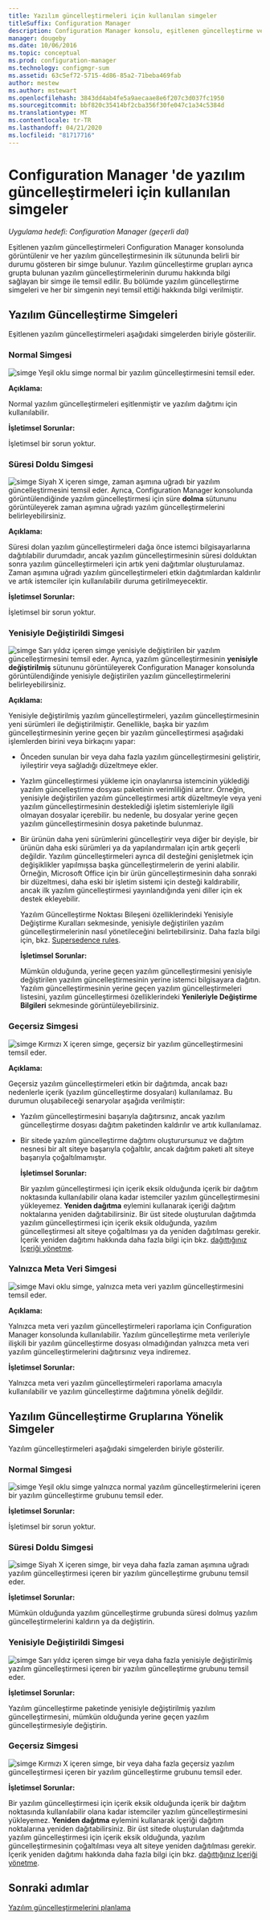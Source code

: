```yaml
---
title: Yazılım güncelleştirmeleri için kullanılan simgeler
titleSuffix: Configuration Manager
description: Configuration Manager konsolu, eşitlenen güncelleştirme veya yazılım güncelleştirme grubu için bir durumu gösteren simgeler içerir.
manager: dougeby
ms.date: 10/06/2016
ms.topic: conceptual
ms.prod: configuration-manager
ms.technology: configmgr-sum
ms.assetid: 63c5ef72-5715-4d86-85a2-71beba469fab
author: mestew
ms.author: mstewart
ms.openlocfilehash: 3843dd4ab4fe5a9aecaae8e6f207c3d037fc1950
ms.sourcegitcommit: bbf820c35414bf2cba356f30fe047c1a34c5384d
ms.translationtype: MT
ms.contentlocale: tr-TR
ms.lasthandoff: 04/21/2020
ms.locfileid: "81717716"
---
```

# <a name="icons-used-for-software-updates-in-configuration-manager"></a>Configuration Manager 'de yazılım güncelleştirmeleri için kullanılan simgeler

*Uygulama hedefi: Configuration Manager (geçerli dal)*

Eşitlenen yazılım güncelleştirmeleri Configuration Manager konsolunda görüntülenir ve her yazılım güncelleştirmesinin ilk sütununda belirli bir durumu gösteren bir simge bulunur. Yazılım güncelleştirme grupları ayrıca grupta bulunan yazılım güncelleştirmelerinin durumu hakkında bilgi sağlayan bir simge ile temsil edilir. Bu bölümde yazılım güncelleştirme simgeleri ve her bir simgenin neyi temsil ettiği hakkında bilgi verilmiştir.  

## <a name="icons-for-software-updates"></a>Yazılım Güncelleştirme Simgeleri  
 Eşitlenen yazılım güncelleştirmeleri aşağıdaki simgelerden biriyle gösterilir.  

### <a name="normal-icon"></a>Normal Simgesi  
 ![simge](../media/Normal.jpg "Normal simge") Yeşil oklu simge normal bir yazılım güncelleştirmesini temsil eder.  

 **Açıklama:**  

 Normal yazılım güncelleştirmeleri eşitlenmiştir ve yazılım dağıtımı için kullanılabilir.  

 **İşletimsel Sorunlar:**  

 İşletimsel bir sorun yoktur.  

### <a name="expired-icon"></a>Süresi Doldu Simgesi  
 ![simge](../media/Expired.jpg "Süre dolma simgesi") Siyah X içeren simge, zaman aşımına uğradı bir yazılım güncelleştirmesini temsil eder. Ayrıca, Configuration Manager konsolunda görüntülendiğinde yazılım güncelleştirmesi için süre **dolma** sütununu görüntüleyerek zaman aşımına uğradı yazılım güncelleştirmelerini belirleyebilirsiniz.  

 **Açıklama:**  

 Süresi dolan yazılım güncelleştirmeleri dağa önce istemci bilgisayarlarına dağıtılabilir durumdadır, ancak yazılım güncelleştirmesinin süresi dolduktan sonra yazılım güncelleştirmeleri için artık yeni dağıtımlar oluşturulamaz. Zaman aşımına uğradı yazılım güncelleştirmeleri etkin dağıtımlardan kaldırılır ve artık istemciler için kullanılabilir duruma getirilmeyecektir.  

 **İşletimsel Sorunlar:**  

 İşletimsel bir sorun yoktur.

### <a name="superseded-icon"></a>Yenisiyle Değiştirildi Simgesi  
 ![simge](../media/Superseded.jpg "Yenisiyle değiştirildi simgesi") Sarı yıldız içeren simge yenisiyle değiştirilen bir yazılım güncelleştirmesini temsil eder. Ayrıca, yazılım güncelleştirmesinin **yenisiyle değiştirilmiş** sütununu görüntüleyerek Configuration Manager konsolunda görüntülendiğinde yenisiyle değiştirilen yazılım güncelleştirmelerini belirleyebilirsiniz.  

 **Açıklama:**  

 Yenisiyle değiştirilmiş yazılım güncelleştirmeleri, yazılım güncelleştirmesinin yeni sürümleri ile değiştirilmiştir. Genellikle, başka bir yazılım güncelleştirmesinin yerine geçen bir yazılım güncelleştirmesi aşağıdaki işlemlerden birini veya birkaçını yapar:  

- Önceden sunulan bir veya daha fazla yazılım güncelleştirmesini geliştirir, iyileştirir veya sağladığı düzeltmeye ekler.  

- Yazlım güncelleştirmesi yükleme için onaylanırsa istemcinin yüklediği yazılım güncelleştirme dosyası paketinin verimliliğini artırır. Örneğin, yenisiyle değiştirilen yazılım güncelleştirmesi artık düzeltmeyle veya yeni yazılım güncelleştirmesinin desteklediği işletim sistemleriyle ilgili olmayan dosyalar içerebilir. bu nedenle, bu dosyalar yerine geçen yazılım güncelleştirmesinin dosya paketinde bulunmaz.  

- Bir ürünün daha yeni sürümlerini güncelleştirir veya diğer bir deyişle, bir ürünün daha eski sürümleri ya da yapılandırmaları için artık geçerli değildir. Yazılım güncelleştirmeleri ayrıca dil desteğini genişletmek için değişiklikler yapılmışsa başka güncelleştirmelerin de yerini alabilir. Örneğin, Microsoft Office için bir ürün güncelleştirmesinin daha sonraki bir düzeltmesi, daha eski bir işletim sistemi için desteği kaldırabilir, ancak ilk yazılım güncelleştirmesi yayınlandığında yeni diller için ek destek ekleyebilir.  

  Yazılım Güncelleştirme Noktası Bileşeni özelliklerindeki Yenisiyle Değiştirme Kuralları sekmesinde, yenisiyle değiştirilen yazılım güncelleştirmelerinin nasıl yönetileceğini belirtebilirsiniz. Daha fazla bilgi için, bkz. [Supersedence rules](../plan-design/plan-for-software-updates.md#BKMK_SupersedenceRules).  

  **İşletimsel Sorunlar:**  

  Mümkün olduğunda, yerine geçen yazılım güncelleştirmesini yenisiyle değiştirilen yazılım güncelleştirmesinin yerine istemci bilgisayara dağıtın. Yazılım güncelleştirmesinin yerine geçen yazılım güncelleştirmeleri listesini, yazılım güncelleştirmesi özelliklerindeki **Yenileriyle Değiştirme Bilgileri** sekmesinde görüntüleyebilirsiniz.  

### <a name="invalid-icon"></a>Geçersiz Simgesi  
 ![simge](../media/Invalid.jpg "Geçersiz simge") Kırmızı X içeren simge, geçersiz bir yazılım güncelleştirmesini temsil eder.  

 **Açıklama:**  

 Geçersiz yazılım güncelleştirmeleri etkin bir dağıtımda, ancak bazı nedenlerle içerik (yazılım güncelleştirme dosyaları) kullanılamaz. Bu durumun oluşabileceği senaryolar aşağıda verilmiştir:  

- Yazılım güncelleştirmesini başarıyla dağıtırsınız, ancak yazılım güncelleştirme dosyası dağıtım paketinden kaldırılır ve artık kullanılamaz.  

- Bir sitede yazılım güncelleştirme dağıtımı oluşturursunuz ve dağıtım nesnesi bir alt siteye başarıyla çoğaltılır, ancak dağıtım paketi alt siteye başarıyla çoğaltılmamıştır.  

  **İşletimsel Sorunlar:**  

  Bir yazılım güncelleştirmesi için içerik eksik olduğunda içerik bir dağıtım noktasında kullanılabilir olana kadar istemciler yazılım güncelleştirmesini yükleyemez. **Yeniden dağıtma** eylemini kullanarak içeriği dağıtım noktalarına yeniden dağıtabilirsiniz. Bir üst sitede oluşturulan dağıtımda yazılım güncelleştirmesi için içerik eksik olduğunda, yazılım güncelleştirmesi alt siteye çoğaltılması ya da yeniden dağıtılması gerekir. İçerik yeniden dağıtımı hakkında daha fazla bilgi için bkz. [dağıttığınız Içeriği yönetme](../../core/servers/deploy/configure/deploy-and-manage-content.md#bkmk_manage).  

### <a name="metadata-only-icon"></a>Yalnızca Meta Veri Simgesi
 ![simge](../media/MetadataOnly.png "Yalnızca meta veri simgesi") Mavi oklu simge, yalnızca meta veri yazılım güncelleştirmesini temsil eder.

 **Açıklama:**  

 Yalnızca meta veri yazılım güncelleştirmeleri raporlama için Configuration Manager konsolunda kullanılabilir. Yazılım güncelleştirme meta verileriyle ilişkili bir yazılım güncelleştirme dosyası olmadığından yalnızca meta veri yazılım güncelleştirmelerini dağıtırsınız veya indiremez.  

 **İşletimsel Sorunlar:**  

 Yalnızca meta veri yazılım güncelleştirmeleri raporlama amacıyla kullanılabilir ve yazılım güncelleştirme dağıtımına yönelik değildir.  

## <a name="icons-for-software-update-groups"></a>Yazılım Güncelleştirme Gruplarına Yönelik Simgeler  
 Yazılım güncelleştirmeleri aşağıdaki simgelerden biriyle gösterilir.  

### <a name="normal-icon"></a>Normal Simgesi  
 ![simge](../media/Normal.jpg "Normal simge") Yeşil oklu simge yalnızca normal yazılım güncelleştirmelerini içeren bir yazılım güncelleştirme grubunu temsil eder.  

 **İşletimsel Sorunlar:**  

 İşletimsel bir sorun yoktur.  

### <a name="expired-icon"></a>Süresi Doldu Simgesi  
 ![simge](../media/Expired.jpg "Süre dolma simgesi") Siyah X içeren simge, bir veya daha fazla zaman aşımına uğradı yazılım güncelleştirmesi içeren bir yazılım güncelleştirme grubunu temsil eder.  

 **İşletimsel Sorunlar:**  

 Mümkün olduğunda yazılım güncelleştirme grubunda süresi dolmuş yazılım güncelleştirmelerini kaldırın ya da değiştirin.  

### <a name="superseded-icon"></a>Yenisiyle Değiştirildi Simgesi  
 ![simge](../media/Superseded.jpg "Yenisiyle değiştirildi simgesi") Sarı yıldız içeren simge bir veya daha fazla yenisiyle değiştirilmiş yazılım güncelleştirmesi içeren bir yazılım güncelleştirme grubunu temsil eder.  

 **İşletimsel Sorunlar:**  

 Yazılım güncelleştirme paketinde yenisiyle değiştirilmiş yazılım güncelleştirmesini, mümkün olduğunda yerine geçen yazılım güncelleştirmesiyle değiştirin.  

### <a name="invalid-icon"></a>Geçersiz Simgesi  
 ![simge](../media/Invalid.jpg "Geçersiz simge") Kırmızı X içeren simge, bir veya daha fazla geçersiz yazılım güncelleştirmesi içeren bir yazılım güncelleştirme grubunu temsil eder.  

 **İşletimsel Sorunlar:**  

 Bir yazılım güncelleştirmesi için içerik eksik olduğunda içerik bir dağıtım noktasında kullanılabilir olana kadar istemciler yazılım güncelleştirmesini yükleyemez. **Yeniden dağıtma** eylemini kullanarak içeriği dağıtım noktalarına yeniden dağıtabilirsiniz. Bir üst sitede oluşturulan dağıtımda yazılım güncelleştirmesi için içerik eksik olduğunda, yazılım güncelleştirmesinin çoğaltılması veya alt siteye yeniden dağıtılması gerekir. İçerik yeniden dağıtımı hakkında daha fazla bilgi için bkz. [dağıttığınız Içeriği yönetme](../../core/servers/deploy/configure/deploy-and-manage-content.md#bkmk_manage).  


## <a name="next-steps"></a>Sonraki adımlar 

[Yazılım güncelleştirmelerini planlama](../plan-design/plan-for-software-updates.md)